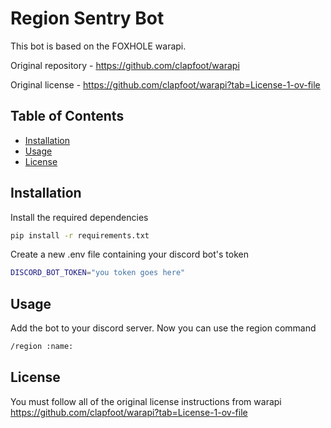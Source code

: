 # Region Sentry Bot

This bot is based on the FOXHOLE warapi.

Original repository - https://github.com/clapfoot/warapi

Original license - https://github.com/clapfoot/warapi?tab=License-1-ov-file

## Table of Contents

- [Installation](#installation)
- [Usage](#usage)
- [License](#license)

## Installation

Install the required dependencies
```bash
pip install -r requirements.txt
```

Create a new .env file containing your discord bot's token
```bash
DISCORD_BOT_TOKEN="you token goes here"
```

## Usage

Add the bot to your discord server. Now you can use the region command
```bash
/region :name:
```

## License

You must follow all of the original license instructions from warapi https://github.com/clapfoot/warapi?tab=License-1-ov-file